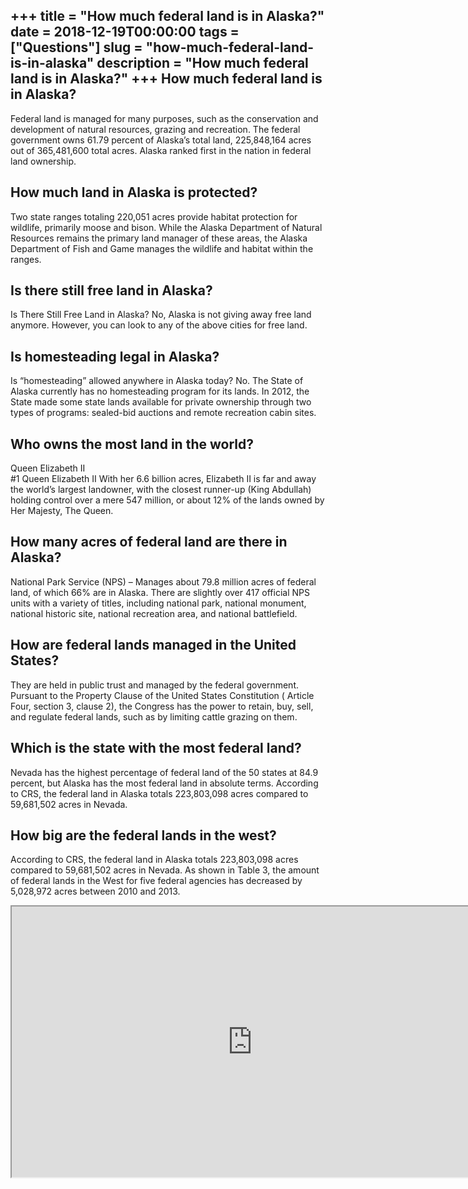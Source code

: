 +++
title = "How much federal land is in Alaska?"
date = 2018-12-19T00:00:00
tags = ["Questions"]
slug = "how-much-federal-land-is-in-alaska"
description = "How much federal land is in Alaska?"
+++
How much federal land is in Alaska?
-----------------------------------

Federal land is managed for many purposes, such as the conservation and development of natural resources, grazing and recreation. The federal government owns 61.79 percent of Alaska’s total land, 225,848,164 acres out of 365,481,600 total acres. Alaska ranked first in the nation in federal land ownership.

How much land in Alaska is protected?
-------------------------------------

Two state ranges totaling 220,051 acres provide habitat protection for wildlife, primarily moose and bison. While the Alaska Department of Natural Resources remains the primary land manager of these areas, the Alaska Department of Fish and Game manages the wildlife and habitat within the ranges.

Is there still free land in Alaska?
-----------------------------------

Is There Still Free Land in Alaska? No, Alaska is not giving away free land anymore. However, you can look to any of the above cities for free land.

Is homesteading legal in Alaska?
--------------------------------

Is “homesteading” allowed anywhere in Alaska today? No. The State of Alaska currently has no homesteading program for its lands. In 2012, the State made some state lands available for private ownership through two types of programs: sealed-bid auctions and remote recreation cabin sites.

Who owns the most land in the world?
------------------------------------

Queen Elizabeth II  
\#1 Queen Elizabeth II With her 6.6 billion acres, Elizabeth II is far and away the world’s largest landowner, with the closest runner-up (King Abdullah) holding control over a mere 547 million, or about 12% of the lands owned by Her Majesty, The Queen.

How many acres of federal land are there in Alaska?
---------------------------------------------------

National Park Service (NPS) – Manages about 79.8 million acres of federal land, of which 66% are in Alaska. There are slightly over 417 official NPS units with a variety of titles, including national park, national monument, national historic site, national recreation area, and national battlefield.

How are federal lands managed in the United States?
---------------------------------------------------

They are held in public trust and managed by the federal government. Pursuant to the Property Clause of the United States Constitution ( Article Four, section 3, clause 2), the Congress has the power to retain, buy, sell, and regulate federal lands, such as by limiting cattle grazing on them.

Which is the state with the most federal land?
----------------------------------------------

Nevada has the highest percentage of federal land of the 50 states at 84.9 percent, but Alaska has the most federal land in absolute terms. According to CRS, the federal land in Alaska totals 223,803,098 acres compared to 59,681,502 acres in Nevada.

How big are the federal lands in the west?
------------------------------------------

According to CRS, the federal land in Alaska totals 223,803,098 acres compared to 59,681,502 acres in Nevada. As shown in Table 3, the amount of federal lands in the West for five federal agencies has decreased by 5,028,972 acres between 2010 and 2013.

<iframe allow="accelerometer; autoplay; clipboard-write; encrypted-media; gyroscope; picture-in-picture" allowfullscreen="" class="__youtube_prefs__  epyt-is-override  no-lazyload" data-no-lazy="1" data-origheight="433" data-origwidth="770" data-skipgform_ajax_framebjll="" height="433" id="_ytid_19842" loading="lazy" src="https://www.youtube.com/embed/6TGxahfjymI?enablejsapi=1&autoplay=0&cc_load_policy=0&cc_lang_pref=&iv_load_policy=1&loop=0&modestbranding=0&rel=1&fs=1&playsinline=0&autohide=2&theme=dark&color=red&controls=1&" title="YouTube player" width="770"></iframe>